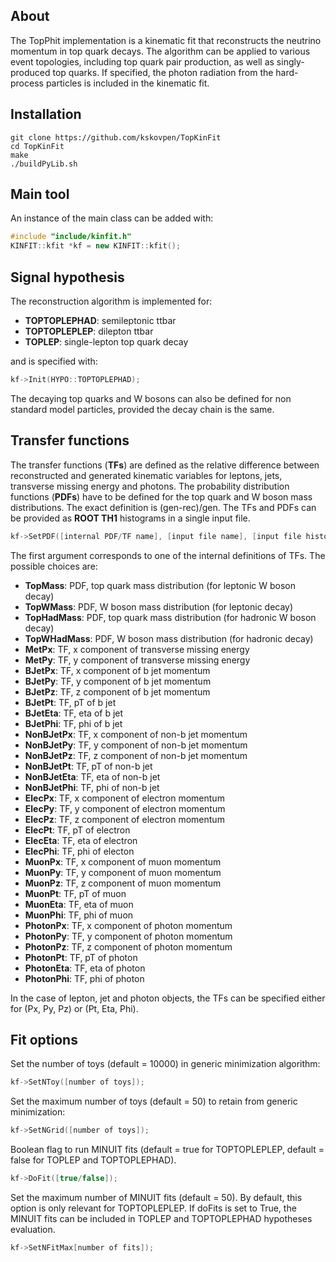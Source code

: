 ## About

The TopPhit implementation is a kinematic fit that reconstructs the neutrino momentum in top quark decays. The algorithm can be applied to various event topologies, including top quark pair production, as well as singly-produced top quarks. If specified, the photon radiation from the hard-process particles is included in the kinematic fit.

## Installation

```
git clone https://github.com/kskovpen/TopKinFit
cd TopKinFit
make
./buildPyLib.sh
```
## Main tool

An instance of the main class can be added with:
```c++
#include "include/kinfit.h"
KINFIT::kfit *kf = new KINFIT::kfit();
```

## Signal hypothesis

The reconstruction algorithm is implemented for:
- **TOPTOPLEPHAD**: semileptonic ttbar
- **TOPTOPLEPLEP**: dilepton ttbar
- **TOPLEP**: single-lepton top quark decay

and is specified with:
```c++
kf->Init(HYPO::TOPTOPLEPHAD);
```

The decaying top quarks and W bosons can also be defined for non standard model particles, provided the decay chain is the same.

## Transfer functions

The transfer functions (**TFs**) are defined as the relative difference between reconstructed and generated kinematic variables for leptons, jets, transverse missing energy and photons. The probability distribution functions (**PDFs**) have to be defined for the top quark and W boson mass distributions. The exact definition is (gen-rec)/gen. The TFs and PDFs can be provided as **ROOT TH1** histograms in a single input file.

```c++
kf->SetPDF([internal PDF/TF name], [input file name], [input file histogram name]);
```
The first argument corresponds to one of the internal definitions of TFs. The possible choices are: 
- **TopMass**: PDF, top quark mass distribution (for leptonic W boson decay)
- **TopWMass**: PDF, W boson mass distribution (for leptonic decay)
- **TopHadMass**: PDF, top quark mass distribution (for hadronic W boson decay)
- **TopWHadMass**: PDF, W boson mass distribution (for hadronic decay)
- **MetPx**: TF, x component of transverse missing energy
- **MetPy**: TF, y component of transverse missing energy
- **BJetPx**: TF, x component of b jet momentum
- **BJetPy**: TF, y component of b jet momentum
- **BJetPz**: TF, z component of b jet momentum
- **BJetPt**: TF, pT of b jet
- **BJetEta**: TF, eta of b jet
- **BJetPhi**: TF, phi of b jet
- **NonBJetPx**: TF, x component of non-b jet momentum
- **NonBJetPy**: TF, y component of non-b jet momentum
- **NonBJetPz**: TF, z component of non-b jet momentum
- **NonBJetPt**: TF, pT of non-b jet
- **NonBJetEta**: TF, eta of non-b jet
- **NonBJetPhi**: TF, phi of non-b jet
- **ElecPx**: TF, x component of electron momentum
- **ElecPy**: TF, y component of electron momentum
- **ElecPz**: TF, z component of electron momentum
- **ElecPt**: TF, pT of electron
- **ElecEta**: TF, eta of electron
- **ElecPhi**: TF, phi of electon
- **MuonPx**: TF, x component of muon momentum
- **MuonPy**: TF, y component of muon momentum
- **MuonPz**: TF, z component of muon momentum
- **MuonPt**: TF, pT of muon
- **MuonEta**: TF, eta of muon
- **MuonPhi**: TF, phi of muon
- **PhotonPx**: TF, x component of photon momentum
- **PhotonPy**: TF, y component of photon momentum
- **PhotonPz**: TF, z component of photon momentum
- **PhotonPt**: TF, pT of photon
- **PhotonEta**: TF, eta of photon
- **PhotonPhi**: TF, phi of photon

In the case of lepton, jet and photon objects, the TFs can be specified either for (Px, Py, Pz) or (Pt, Eta, Phi).

## Fit options

Set the number of toys (default = 10000) in generic minimization algorithm:

```c++
kf->SetNToy([number of toys]);
```
Set the maximum number of toys (default = 50) to retain from generic minimization:

```c++
kf->SetNGrid([number of toys]);
```

Boolean flag to run MINUIT fits (default = true for TOPTOPLEPLEP, default = false for TOPLEP and TOPTOPLEPHAD).

```c++
kf->DoFit([true/false]);
```

Set the maximum number of MINUIT fits (default = 50). By default, this option is only relevant for TOPTOPLEPLEP. If doFits is set to True, the MINUIT fits can be included in TOPLEP and TOPTOPLEPHAD hypotheses evaluation.

```c++
kf->SetNFitMax[number of fits]);
```

